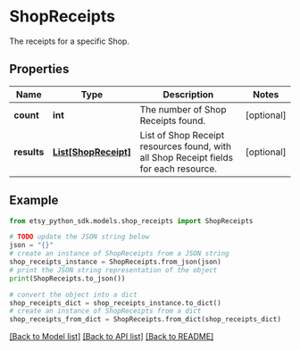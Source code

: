# ShopReceipts

The receipts for a specific Shop.

## Properties

Name | Type | Description | Notes
------------ | ------------- | ------------- | -------------
**count** | **int** | The number of Shop Receipts found. | [optional] 
**results** | [**List[ShopReceipt]**](ShopReceipt.md) | List of Shop Receipt resources found, with all Shop Receipt fields for each resource. | [optional] 

## Example

```python
from etsy_python_sdk.models.shop_receipts import ShopReceipts

# TODO update the JSON string below
json = "{}"
# create an instance of ShopReceipts from a JSON string
shop_receipts_instance = ShopReceipts.from_json(json)
# print the JSON string representation of the object
print(ShopReceipts.to_json())

# convert the object into a dict
shop_receipts_dict = shop_receipts_instance.to_dict()
# create an instance of ShopReceipts from a dict
shop_receipts_from_dict = ShopReceipts.from_dict(shop_receipts_dict)
```
[[Back to Model list]](../README.md#documentation-for-models) [[Back to API list]](../README.md#documentation-for-api-endpoints) [[Back to README]](../README.md)


